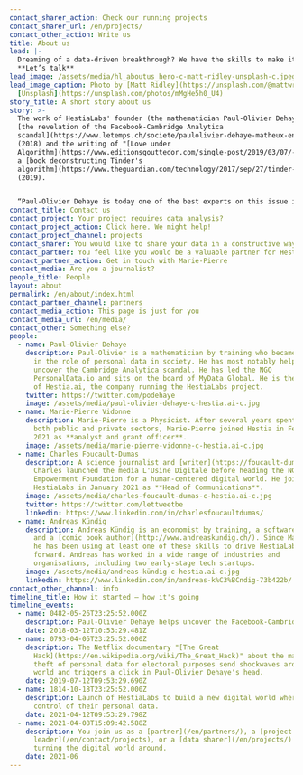 ```yaml
---
contact_sharer_action: Check our running projects
contact_sharer_url: /en/projects/
contact_other_action: Write us
title: About us
lead: |-
  Dreaming of a data-driven breakthrough? We have the skills to make it happen\
  **Let’s talk**
lead_image: /assets/media/hl_aboutus_hero-c-matt-ridley-unsplash-c.jpeg
lead_image_caption: Photo by [Matt Ridley](https://unsplash.com/@mattwridley) on
  [Unsplash](https://unsplash.com/photos/mMgHe5h0_U4)
story_title: A short story about us
story: >-
  The work of HestiaLabs' founder (the mathematician Paul-Olivier Dehaye) led to
  [the revelation of the Facebook-Cambridge Analytica
  scandal](https://www.letemps.ch/societe/paulolivier-dehaye-matheux-ennemi-facebook)
  (2018) and the writing of "[Love under
  Algorithm](https://www.editionsgouttedor.com/single-post/2019/03/07/-l-amour-sous-algorithme-de-judith-duportail)",
  a [book deconstructing Tinder's
  algorithm](https://www.theguardian.com/technology/2017/sep/27/tinder-data-privacy-tech-eu-general-data-protection-regulation)
  (2019).


  “Paul-Olivier Dehaye is today one of the best experts on this issue in the world. His aim is not to climb this kind of summit any further. Rather to contribute to the emergence of solutions and instruments likely to bring about change”, wrote [Paris-Match](https://paris-match.ch/labecedaire-de-paul-olivier-dehaye/). He built a team of developers, analysts, communicators, and created HestiaLabs to do so.
contact_title: Contact us
contact_project: Your project requires data analysis?
contact_project_action: Click here. We might help!
contact_project_channel: projects
contact_sharer: You would like to share your data in a constructive way (without being cheated)
contact_partner: You feel like you would be a valuable partner for HestiaLabs?
contact_partner_action: Get in touch with Marie-Pierre
contact_media: Are you a journalist?
people_title: People
layout: about
permalink: /en/about/index.html
contact_partner_channel: partners
contact_media_action: This page is just for you
contact_media_url: /en/media/
contact_other: Something else?
people:
  - name: Paul-Olivier Dehaye
    description: Paul-Olivier is a mathematician by training who became interested
      in the role of personal data in society. He has most notably helped
      uncover the Cambridge Analytica scandal. He has led the NGO
      PersonalData.io and sits on the board of MyData Global. He is the **CEO**
      of Hestia.ai, the company running the HestiaLabs project.
    twitter: https://twitter.com/podehaye
    image: /assets/media/paul-olivier-dehaye-c-hestia.ai-c.jpg
  - name: Marie-Pierre Vidonne
    description: Marie-Pierre is a Physicist. After several years spent in R&D in
      both public and private sectors, Marie-Pierre joined Hestia in February
      2021 as **analyst and grant officer**.
    image: /assets/media/marie-pierre-vidonne-c-hestia.ai-c.jpg
  - name: Charles Foucault-Dumas
    description: A science journalist and [writer](https://foucault-dumas.ch/),
      Charles launched the media L'Usine Digitale before heading the NGO
      Empowerment Foundation for a human-centered digital world. He joined
      HestiaLabs in January 2021 as **Head of Communications**.
    image: /assets/media/charles-foucault-dumas-c-hestia.ai-c.jpg
    twitter: https://twitter.com/lettweetbe
    linkedin: https://www.linkedin.com/in/charlesfoucaultdumas/
  - name: Andreas Kündig
    description: Andreas Kündig is an economist by training, a software developer,
      and a [comic book author](http://www.andreaskundig.ch/). Since March 2021,
      he has been using at least one of these skills to drive HestiaLabs
      forward. Andreas has worked in a wide range of industries and
      organisations, including two early-stage tech startups.
    image: /assets/media/andreas-kündig-c-hestia.ai-c.jpg
    linkedin: https://www.linkedin.com/in/andreas-k%C3%BCndig-73b422b/
contact_other_channel: info
timeline_title: How it started — how it's going
timeline_events:
  - name: 0482-05-26T23:25:52.000Z
    description: Paul-Olivier Dehaye helps uncover the Facebook-Cambridge Analytica scandal.
    date: 2018-03-12T10:53:29.481Z
  - name: 0793-04-05T23:25:52.000Z
    description: The Netflix documentary "[The Great
      Hack](https://en.wikipedia.org/wiki/The_Great_Hack)" about the massive
      theft of personal data for electoral purposes send shockwaves around the
      world and triggers a click in Paul-Olivier Dehaye's head.
    date: 2019-07-12T09:53:29.690Z
  - name: 1814-10-18T23:25:52.000Z
    description: Launch of HestiaLabs to build a new digital world where users keep
      control of their personal data.
    date: 2021-04-12T09:53:29.798Z
  - name: 2021-04-08T15:09:42.588Z
    description: You join us as a [partner](/en/partners/), a [project
      leader](/en/contact/projects), or a [data sharer](/en/projects/) and start
      turning the digital world around.
    date: 2021-06
---
```

